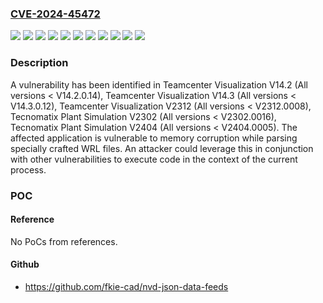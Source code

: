 ### [CVE-2024-45472](https://cve.mitre.org/cgi-bin/cvename.cgi?name=CVE-2024-45472)
![](https://img.shields.io/static/v1?label=Product&message=Teamcenter%20Visualization%20V14.2&color=blue)
![](https://img.shields.io/static/v1?label=Product&message=Teamcenter%20Visualization%20V14.3&color=blue)
![](https://img.shields.io/static/v1?label=Product&message=Teamcenter%20Visualization%20V2312&color=blue)
![](https://img.shields.io/static/v1?label=Product&message=Tecnomatix%20Plant%20Simulation%20V2302&color=blue)
![](https://img.shields.io/static/v1?label=Product&message=Tecnomatix%20Plant%20Simulation%20V2404&color=blue)
![](https://img.shields.io/static/v1?label=Version&message=0%3C%20V14.2.0.14%20&color=brighgreen)
![](https://img.shields.io/static/v1?label=Version&message=0%3C%20V14.3.0.12%20&color=brighgreen)
![](https://img.shields.io/static/v1?label=Version&message=0%3C%20V2302.0016%20&color=brighgreen)
![](https://img.shields.io/static/v1?label=Version&message=0%3C%20V2312.0008%20&color=brighgreen)
![](https://img.shields.io/static/v1?label=Version&message=0%3C%20V2404.0005%20&color=brighgreen)
![](https://img.shields.io/static/v1?label=Vulnerability&message=CWE-119%3A%20Improper%20Restriction%20of%20Operations%20within%20the%20Bounds%20of%20a%20Memory%20Buffer&color=brighgreen)

### Description

A vulnerability has been identified in Teamcenter Visualization V14.2 (All versions < V14.2.0.14), Teamcenter Visualization V14.3 (All versions < V14.3.0.12), Teamcenter Visualization V2312 (All versions < V2312.0008), Tecnomatix Plant Simulation V2302 (All versions < V2302.0016), Tecnomatix Plant Simulation V2404 (All versions < V2404.0005). The affected application is vulnerable to memory corruption while parsing specially crafted WRL files. An attacker could leverage this in conjunction with other vulnerabilities to execute code in the context of the current process.

### POC

#### Reference
No PoCs from references.

#### Github
- https://github.com/fkie-cad/nvd-json-data-feeds

